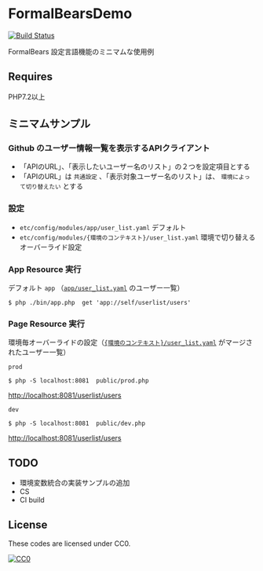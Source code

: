 # FormalBearsDemo

[![Build Status](https://travis-ci.org/kumamidori/FormalBearsDemo.svg?branch=master)](https://travis-ci.org/kumamidori/FormalBearsDemo)

FormalBears 設定言語機能のミニマムな使用例

## Requires

PHP7.2以上

## ミニマムサンプル

### Github のユーザー情報一覧を表示するAPIクライアント

- 「APIのURL」、「表示したいユーザー名のリスト」の２つを設定項目とする
- 「APIのURL」は `共通設定` 、「表示対象ユーザー名のリスト」は、 `環境によって切り替えたい` とする

### 設定

- `etc/config/modules/app/user_list.yaml` デフォルト
- `etc/config/modules/{環境のコンテキスト}/user_list.yaml` 環境で切り替えるオーバーライド設定

### App Resource 実行

デフォルト `app` （[`app/user_list.yaml`](https://github.com/kumamidori/FormalBearsDemo/blob/master/etc/config/modules/app/user_list.yaml) のユーザー一覧）

```
$ php ./bin/app.php  get 'app://self/userlist/users' 
```

### Page Resource 実行 

環境毎オーバーライドの設定（[`{環境のコンテキスト}/user_list.yaml`](https://github.com/kumamidori/FormalBearsDemo/blob/master/etc/config/modules/prod/user_list.yaml) がマージされたユーザー一覧）


`prod` 

```
$ php -S localhost:8081  public/prod.php  
```

[http://localhost:8081/userlist/users](http://localhost:8081/userlist/users)

`dev` 

```
$ php -S localhost:8081  public/dev.php  
```

[http://localhost:8081/userlist/users](http://localhost:8081/userlist/users)

## TODO

- 環境変数統合の実装サンプルの追加
- CS
- CI build

## License

These codes are licensed under CC0.

[![CC0](http://i.creativecommons.org/p/zero/1.0/88x31.png "CC0")](http://creativecommons.org/publicdomain/zero/1.0/deed.ja)
